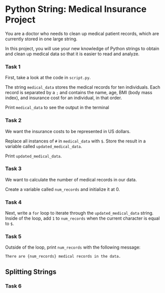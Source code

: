 # Python String: Medical Insurance Project

You are a doctor who needs to clean up medical patient records, which are currently stored in one large string.

In this project, you will use your new knowledge of Python strings to obtain and clean up medical data so that it is easier to read and analyze.

### Task 1
First, take a look at the code in `script.py`.

The string `medical_data` stores the medical records for ten individuals. Each record is separated by a `;` and contains the name, age, BMI (body mass index), and insurance cost for an individual, in that order.

Print `medical_data` to see the output in the terminal

### Task 2
We want the insurance costs to be represented in US dollars.

Replace all instances of `#` in `medical_data` with `$`. Store the result in a variable called `updated_medical_data`.

Print `updated_medical_data`.

### Task 3
We want to calculate the number of medical records in our data.

Create a variable called `num_records` and initialize it at 0.

### Task 4

Next, write a `for` loop to iterate through the `updated_medical_data` string. Inside of the loop, add `1` to `num_records` when the current character is equal to `$`.

### Task 5
Outside of the loop, print `num_records` with the following message:
```
There are {num_records} medical records in the data.
```

## Splitting Strings

### Task 6